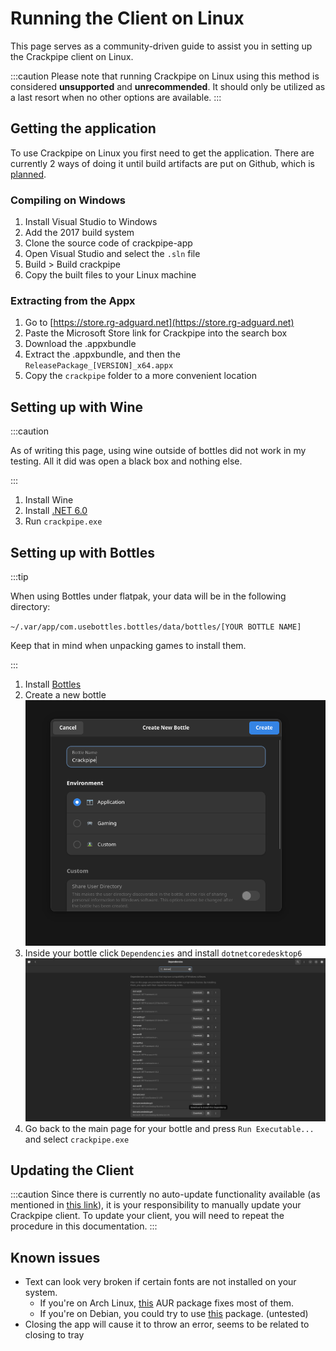 # Running the Client on Linux

This page serves as a community-driven guide to assist you in setting up the Crackpipe client on Linux.

:::caution
Please note that running Crackpipe on Linux using this method is considered **unsupported** and **unrecommended**. It should only be utilized as a last resort when no other options are available.
:::

## Getting the application

To use Crackpipe on Linux you first need to get the application. There are currently 2 ways of doing it until build artifacts are put on Github, which is [planned](https://github.com/Phalcode/crackpipe-app/issues/14).

### Compiling on Windows

1. Install Visual Studio to Windows
2. Add the 2017 build system
3. Clone the source code of crackpipe-app
4. Open Visual Studio and select the `.sln` file
5. Build > Build crackpipe
6. Copy the built files to your Linux machine

### Extracting from the Appx

1. Go to [https://store.rg-adguard.net](https://store.rg-adguard.net)
2. Paste the Microsoft Store link for Crackpipe into the search box
3. Download the .appxbundle
4. Extract the .appxbundle, and then the `ReleasePackage_[VERSION]_x64.appx`
5. Copy the `crackpipe` folder to a more convenient location

## Setting up with Wine

:::caution

As of writing this page, using wine outside of bottles did not work in my testing. All it did was open a black box and nothing else.

:::

1. Install Wine
2. Install [.NET 6.0](https://dotnet.microsoft.com/en-us/download/dotnet/6.0)
3. Run `crackpipe.exe`

## Setting up with Bottles

:::tip

When using Bottles under flatpak, your data will be in the following directory:

`~/.var/app/com.usebottles.bottles/data/bottles/[YOUR BOTTLE NAME]`

Keep that in mind when unpacking games to install them.

:::

1. Install [Bottles](https://usebottles.com/)
2. Create a new bottle  
   ![Creating a new Bottle](/img/linux/bottles/make_bottle.png)
3. Inside your bottle click `Dependencies` and install `dotnetcoredesktop6`  
   ![Configuring the .NET Core Dependency](/img/linux/bottles/dotnet.png)
4. Go back to the main page for your bottle and press `Run Executable...` and select `crackpipe.exe`

## Updating the Client

:::caution
Since there is currently no auto-update functionality available (as mentioned in [this link](../client-docs/updating-client.md#other-sources)), it is your responsibility to manually update your Crackpipe client. To update your client, you will need to repeat the procedure in this documentation.
:::

## Known issues

- Text can look very broken if certain fonts are not installed on your system.
  - If you're on Arch Linux, [this](https://aur.archlinux.org/packages/ttf-ms-win11-auto) AUR package fixes most of them.
  - If you're on Debian, you could try to use [this](https://packages.debian.org/ttf-mscorefonts-installer) package. (untested)
- Closing the app will cause it to throw an error, seems to be related to closing to tray
